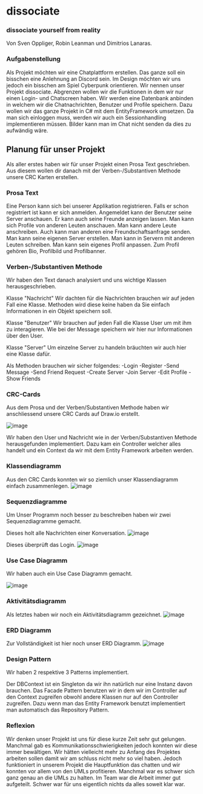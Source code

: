 # dissociate
### dissociate yourself from reality
Von Sven Oppliger, Robin Leanman und Dimitrios Lanaras.

### Aufgabenstellung

Als Projekt möchten wir eine Chatplattform erstellen. Das ganze soll ein bisschen eine Anlehnung an Discord sein. Im Design möchten wir uns jedoch ein bisschen am Spiel Cyberpunk orientieren. Wir nennen unser Projekt dissociate. Abgrenzen wollen wir die Funktionen in dem wir nur einen Login- und Chatscreen haben. Wir werden eine Datenbank anbinden in welchem wir die Chatnachrichten, Benutzer und Profile speichern. Dazu wollen wir das ganze Projekt in C# mit dem EntityFramework umsetzen. Da man sich einloggen muss, werden wir auch ein Sessionhandling implementieren müssen. Bilder kann man im Chat nicht senden da dies zu aufwändig wäre. 

## Planung für unser Projekt

Als aller erstes haben wir für unser Projekt einen Prosa Text geschrieben. Aus diesem wollen dir danach mit der Verben-/Substantiven Methode unsere CRC Karten erstellen.

### Prosa Text

Eine Person kann sich bei unserer Applikation registrieren. Falls er schon registriert ist kann er sich anmelden. Angemeldet kann der Benutzer seine Server anschauen. Er kann auch seine Freunde anzeigen lassen. Man kann sich Profile von anderen Leuten anschauen. Man kann andere Leute anschreiben. Auch kann man anderen eine Freundschaftsanfrage senden. Man kann seine eigenen Server erstellen. Man kann in Servern mit anderen Leuten schreiben. Man kann sein eigenes Profil anpassen. Zum Profil gehören Bio, Profilbild und Profilbanner.

### Verben-/Substantiven Methode

Wir haben den Text danach analysiert und uns wichtige Klassen herausgeschrieben.

Klasse "Nachricht"
Wir dachten für die Nachrichten brauchen wir auf jeden Fall eine Klasse. Methoden wird diese keine haben da Sie einfach Informationen in ein Objekt speichern soll.

Klasse "Benutzer"
Wir brauchen auf jeden Fall die Klasse User um mit ihm zu interagieren. Wie bei der Message speichern wir hier nur Informationen über den User.

Klasse "Server"
Um einzelne Server zu handeln bräuchten wir auch hier eine Klasse dafür.

Als Methoden brauchen wir sicher folgendes:
-Login
-Register
-Send Message
-Send Friend Request
-Create Server
-Join Server
-Edit Profile
-Show Friends

### CRC-Cards

Aus dem Prosa und der Verben/Substantiven Methode haben wir anschliessend unsere CRC Cards auf Draw.io erstellt.

![image](https://user-images.githubusercontent.com/81744349/177546282-ec06a41b-e1fd-471c-a4d9-4ffaeec0a621.png)

Wir haben den User und Nachricht wie in der Verben/Substantiven Methode herausgefunden implementiert. Dazu kam ein Controller welcher alles handelt und ein Context da wir mit dem Entity Framework arbeiten werden.

### Klassendiagramm

Aus den CRC Cards konnten wir so ziemlich unser Klassendiagramm einfach zusammenlegen. 
![image](https://user-images.githubusercontent.com/81744349/177548916-2f656399-3234-42ec-8b24-79021381b5e7.png)

### Sequenzdiagramme

Um Unser Programm noch besser zu beschreiben haben wir zwei Sequenzdiagramme gemacht.

Dieses holt alle Nachrichten einer Konversation.
![image](https://user-images.githubusercontent.com/81744349/177603093-75f0c3cc-a1db-4a22-a4df-4a55fa8f9a18.png)

Dieses überprüft das Login.
![image](https://user-images.githubusercontent.com/81744349/177606846-4e893164-0cd8-4706-ba26-24c10fa6fce8.png)


### Use Case Diagramm

Wir haben auch ein Use Case Diagramm gemacht.

![image](https://user-images.githubusercontent.com/81744349/177624343-893b36d3-1ab0-48da-9c48-da61c354f718.png)



### Aktivitätsdiagramm

Als letztes haben wir noch ein Aktivitätsdiagramm gezeichnet.
![image](https://user-images.githubusercontent.com/81744349/177624285-02cb1d88-6f89-4357-a539-d33ebfc4ff27.png)



### ERD Diagramm

Zur Vollständigkeit ist hier noch unser ERD Diagramm.
![image](https://user-images.githubusercontent.com/81744349/177550686-606a7b2f-a8d3-46c3-b24d-44e02b6954a8.png)

### Design Pattern

Wir haben 2 respektive 3 Patterns implementiert.

Der DBContext ist ein Singleton da wir ihn natürlich nur eine Instanz davon brauchen.
Das Facade Pattern benutzen wir in dem wir im Controller auf den Context zugreifen obwohl andere Klassen nur auf den Controller zugreifen.
Dazu wenn man das Entity Framework benutzt implementiert man automatisch das Repository Pattern.

### Reflexion

Wir denken unser Projekt ist uns für diese kurze Zeit sehr gut gelungen. Manchmal gab es Kommunikationsschwierigkeiten jedoch konnten wir diese immer bewältigen. Wir hätten vielleicht mehr zu Anfang des Projektes arbeiten sollen damit wir am schluss nicht mehr so viel haben. Jedoch funktioniert in unserem Projekt die Hauptfunktion das chatten und wir konnten vor allem von den UMLs profitieren. Manchmal war es schwer sich ganz genau an die UMLs zu halten. Im Team war die Arbeit immer gut aufgeteilt. Schwer war für uns eigentlich nichts da alles soweit klar war. 
